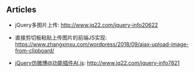 ## Articles
* jQuery多图片上传: http://www.jq22.com/jquery-info20622

* 直接剪切板粘贴上传图片的前端JS实现: https://www.zhangxinxu.com/wordpress/2018/09/ajax-upload-image-from-clipboard/

* jQuery仿微博@功能插件At.js: http://www.jq22.com/jquery-info7821
